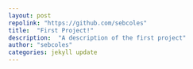```yaml
---
layout: post
repolink: "https://github.com/sebcoles"
title:  "First Project!"
description:  "A description of the first project"
author: "sebcoles"
categories: jekyll update
---
```

